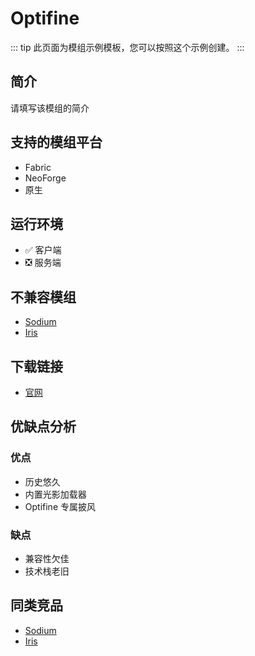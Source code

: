 # Optifine

::: tip
此页面为模组示例模板，您可以按照这个示例创建。
:::

## 简介

请填写该模组的简介

## 支持的模组平台

- Fabric
- NeoForge
- 原生

## 运行环境

- ✅ 客户端
- ❎ 服务端

## 不兼容模组

- [Sodium](/mod/sodium.md)
- [Iris](/mod/iris.md)

## 下载链接

- [官网](https://optinfine.net)

## 优缺点分析

### 优点

- 历史悠久
- 内置光影加载器
- Optifine 专属披风

### 缺点

- 兼容性欠佳
- 技术栈老旧

## 同类竞品

- [Sodium](/mod/sodium.md)
- [Iris](/mod/iris.md)

<Giscus />
